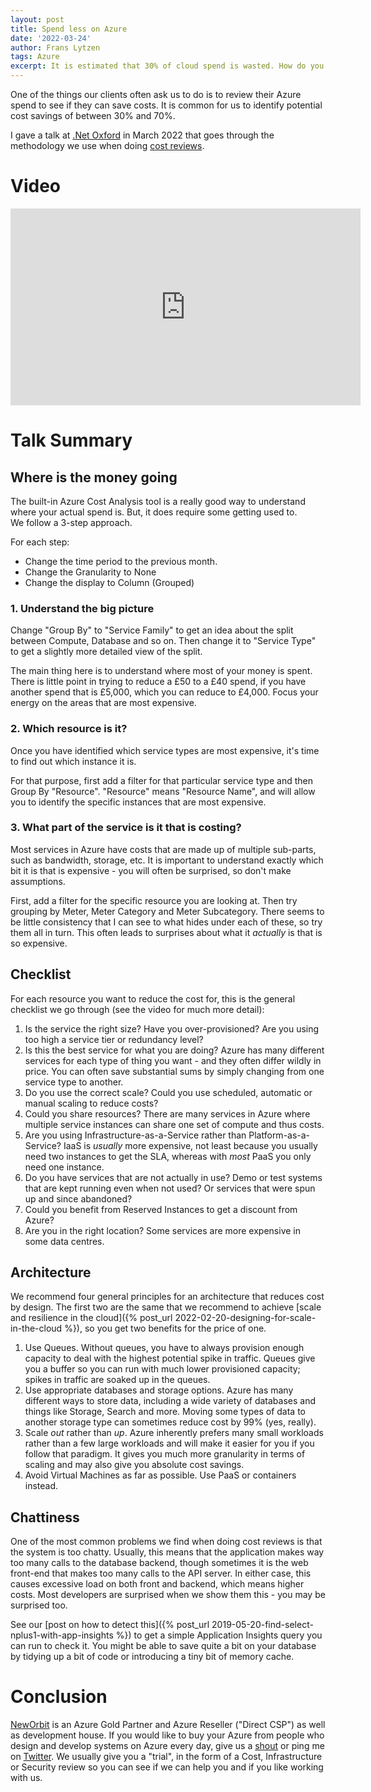 ```yaml
---
layout: post
title: Spend less on Azure
date: '2022-03-24'
author: Frans Lytzen
tags: Azure
excerpt: It is estimated that 30% of cloud spend is wasted. How do you avoid wasting 30% of your Azure spend? This talk takes you through the approach NewOrbit takes to analyse and optimise Azure costs.
---
```

One of the things our clients often ask us to do is to review their Azure spend to see if they can save costs. It is common for us to identify potential cost savings of between 30% and 70%.

I gave a talk at [.Net Oxford](https://www.dotnetoxford.com/posts/2022-03-OptimiseYourAzureSpends) in March 2022 that goes through the methodology we use when doing [cost reviews](https://neworbit.co.uk/azure/#need-help).

# Video

<iframe width="560" height="315" src="https://www.youtube.com/embed/s0v-2lf3URs" title="YouTube video player" frameborder="0" allow="accelerometer; autoplay; clipboard-write; encrypted-media; gyroscope; picture-in-picture" allowfullscreen></iframe>

# Talk Summary

## Where is the money going

The built-in Azure Cost Analysis tool is a really good way to understand where your actual spend is. But, it does require some getting used to.  
We follow a 3-step approach.

For each step:

- Change the time period to the previous month.
- Change the Granularity to None
- Change the display to Column (Grouped)

### 1. Understand the big picture

Change "Group By" to "Service Family" to get an idea about the split between Compute, Database and so on. Then change it to "Service Type" to get a slightly more detailed view of the split.

The main thing here is to understand where most of your money is spent. There is little point in trying to reduce a £50 to a £40 spend, if you have another spend that is £5,000, which you can reduce to £4,000. Focus your energy on the areas that are most expensive.

### 2. Which resource is it?

Once you have identified which service types are most expensive, it's time to find out which instance it is. 

For that purpose, first add a filter for that particular service type and then Group By "Resource". "Resource" means "Resource Name", and will allow you to identify the specific instances that are most expensive.

### 3. What part of the service is it that is costing?

Most services in Azure have costs that are made up of multiple sub-parts, such as bandwidth, storage, etc. It is important to understand exactly which bit it is that is expensive - you will often be surprised, so don't make assumptions.

First, add a filter for the specific resource you are looking at. Then try grouping by Meter, Meter Category and Meter Subcategory. There seems to be little consistency that I can see to what hides under each of these, so try them all in turn. This often leads to surprises about what it *actually* is that is so expensive.

## Checklist

For each resource you want to reduce the cost for, this is the general checklist we go through (see the video for much more detail):

1. Is the service the right size? Have you over-provisioned? Are you using too high a service tier or redundancy level?
2. Is this the best service for what you are doing? Azure has many different services for each type of thing you want - and they often differ wildly in price. You can often save substantial sums by simply changing from one service type to another.
3. Do you use the correct scale? Could you use scheduled, automatic or manual scaling to reduce costs?
4. Could you share resources? There are many services in Azure where multiple service instances can share one set of compute and thus costs.
5. Are you using Infrastructure-as-a-Service rather than Platform-as-a-Service? IaaS is *usually* more expensive, not least because you usually need two instances to get the SLA, whereas with *most* PaaS you only need one instance.
6. Do you have services that are not actually in use? Demo or test systems that are kept running even when not used? Or services that were spun up and since abandoned?
7. Could you benefit from Reserved Instances to get a discount from Azure?
8. Are you in the right location? Some services are more expensive in some data centres.

## Architecture
We recommend four general principles for an architecture that reduces cost by design. The first two are the same that we recommend to achieve [scale and resilience in the cloud]({% post_url 2022-02-20-designing-for-scale-in-the-cloud %}), so you get two benefits for the price of one.

1. Use Queues. Without queues, you have to always provision enough capacity to deal with the highest potential spike in traffic. Queues give you a buffer so you can run with much lower provisioned capacity; spikes in traffic are soaked up in the queues.  
2. Use appropriate databases and storage options. Azure has many different ways to store data, including a wide variety of databases and things like Storage, Search and more. Moving some types of data to another storage type can sometimes reduce cost by 99% (yes, really).
3. Scale *out* rather than *up*. Azure inherently prefers many small workloads rather than a few large workloads and will make it easier for you if you follow that paradigm. It gives you much more granularity in terms of scaling and may also give you absolute cost savings.
4. Avoid Virtual Machines as far as possible. Use PaaS or containers instead.

## Chattiness

One of the most common problems we find when doing cost reviews is that the system is too chatty. Usually, this means that the application makes way too many calls to the database backend, though sometimes it is the web front-end that makes too many calls to the API server. In either case, this causes excessive load on both front and backend, which means higher costs. Most developers are surprised when we show them this - you may be surprised too.  

See our [post on how to detect this]({% post_url 2019-05-20-find-select-nplus1-with-app-insights %}) to get a simple Application Insights query you can run to check it. You might be able to save quite a bit on your database by tidying up a bit of code or introducing a tiny bit of memory cache.

# Conclusion

[NewOrbit](https://www.neworbit.co.uk/azure) is an Azure Gold Partner and Azure Reseller ("Direct CSP") as well as development house. If you would like to buy your Azure from people who design and develop systems on Azure every day, give us a [shout](https://neworbit.co.uk/#contact) or ping me on [Twitter](https://twitter.com/flytzen). We usually give you a "trial", in the form of a Cost, Infrastructure or Security review so you can see if we can help you and if you like working with us.
